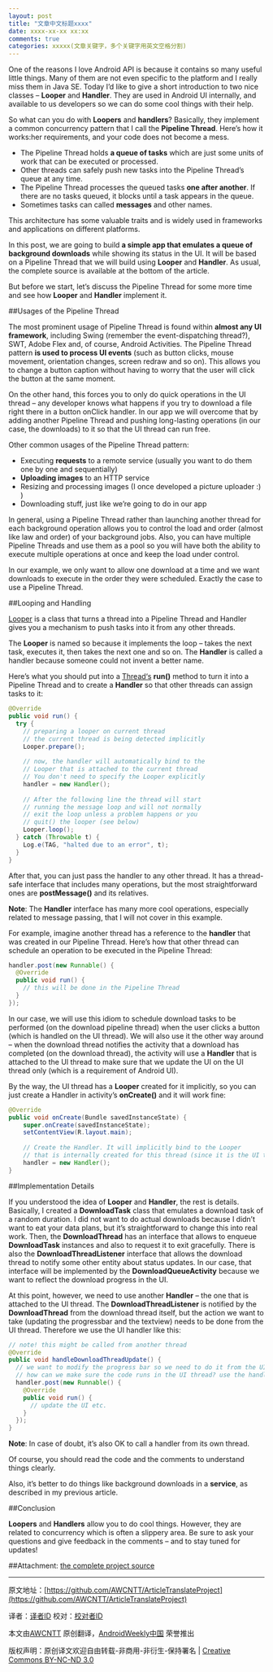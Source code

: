 ```yaml
---
layout: post
title: "文章中文标题xxxx"
date: xxxx-xx-xx xx:xx
comments: true
categories: xxxxx(文章关键字，多个关键字用英文空格分割)
---
```


One of the reasons I love Android API is because it contains so many useful little things. Many of them are not even specific to the platform and I really miss them in Java SE. Today I’d like to give a short introduction to two nice classes – **Looper** and **Handler**. They are used in Android UI internally, and available to us developers so we can do some cool things with their help.

So what can you do with **Loopers** and **handlers**? Basically, they implement a common concurrency pattern that I call the **Pipeline Thread**. Here’s how it works:her requirements, and your code does not become a mess.

 - The Pipeline Thread holds **a queue of tasks** which are just some units of work that can be executed or processed.
 - Other threads can safely push new tasks into the Pipeline Thread’s queue at any time.
 - The Pipeline Thread processes the queued tasks **one after another**. If there are no tasks queued, it blocks until a task appears in the queue.
 - Sometimes tasks can called **messages** and other names.

This architecture has some valuable traits and is widely used in frameworks and applications on different platforms.

In this post, we are going to build **a simple app that emulates a queue of background downloads** while showing its status in the UI. It will be based on a Pipeline Thread that we will build using **Looper** and **Handler**. As usual, the complete source is available at the bottom of the article.

But before we start, let’s discuss the Pipeline Thread for some more time and see how **Looper** and **Handler** implement it.

##Usages of the Pipeline Thread

The most prominent usage of Pipeline Thread is found within **almost any UI framework**, including Swing (remember the event-dispatching thread?), SWT, Adobe Flex and, of course, Android Activities. The Pipeline Thread pattern **is used to process UI events** (such as button clicks, mouse movement, orientation changes, screen redraw and so on). This allows you to change a button caption without having to worry that the user will click the button at the same moment.

On the other hand, this forces you to only do quick operations in the UI thread – any developer knows what happens if you try to download a file right there in a button onClick handler. In our app we will overcome that by adding another Pipeline Thread and pushing long-lasting operations (in our case, the downloads) to it so that the UI thread can run free.

Other common usages of the Pipeline Thread pattern:
 - Executing **requests** to a remote service (usually you want to do them one by one and sequentially)
 - **Uploading images** to an HTTP service
 - Resizing and processing images (I once developed a picture uploader :) )
 - Downloading stuff, just like we’re going to do in our app

In general, using a Pipeline Thread rather than launching another thread for each background operation allows you to control the load and order (almost like law and order) of your background jobs. Also, you can have multiple Pipeline Threads and use them as a pool so you will have both the ability to execute multiple operations at once and keep the load under control.

In our example, we only want to allow one download at a time and we want downloads to execute in the order they were scheduled. Exactly the case to use a Pipeline Thread.

##Looping and Handling

[Looper](http://developer.android.com/reference/android/os/Looper.html) is a class that turns a thread into a Pipeline Thread and Handler gives you a mechanism to push tasks into it from any other threads.

The **Looper** is named so because it implements the loop – takes the next task, executes it, then takes the next one and so on. The **Handler** is called a handler because someone could not invent a better name.

Here’s what you should put into a [Thread‘s](http://developer.android.com/reference/java/lang/Thread.html) **run()** method to turn it into a Pipeline Thread and to create a **Handler** so that other threads can assign tasks to it:

```java
@Override
public void run() {
  try {
    // preparing a looper on current thread     
    // the current thread is being detected implicitly
    Looper.prepare();
 
    // now, the handler will automatically bind to the
    // Looper that is attached to the current thread
    // You don't need to specify the Looper explicitly
    handler = new Handler();
     
    // After the following line the thread will start
    // running the message loop and will not normally
    // exit the loop unless a problem happens or you
    // quit() the looper (see below)
    Looper.loop();
  } catch (Throwable t) {
    Log.e(TAG, "halted due to an error", t);
  } 
}
```

After that, you can just pass the handler to any other thread. It has a thread-safe interface that includes many operations, but the most straightforward ones are **postMessage()** and its relatives.

**Note**: The **Handler** interface has many more cool operations, especially related to message passing, that I will not cover in this example.

For example, imagine another thread has a reference to the **handler** that was created in our Pipeline Thread. Here’s how that other thread can schedule an operation to be executed in the Pipeline Thread:

```java
handler.post(new Runnable() {
  @Override
  public void run() {       
    // this will be done in the Pipeline Thread       
  }
});
```

In our case, we will use this idiom to schedule download tasks to be performed (on the download pipeline thread) when the user clicks a button (which is handled on the UI thread). We will also use it the other way around – when the download thread notifies the activity that a download has completed (on the download thread), the activity will use a **Handler** that is attached to the UI thread to make sure that we update the UI on the UI thread only (which is a requirement of Android UI).

By the way, the UI thread has a **Looper** created for it implicitly, so you can just create a Handler in activity’s **onCreate()** and it will work fine:

```java
@Override
public void onCreate(Bundle savedInstanceState) {
    super.onCreate(savedInstanceState);
    setContentView(R.layout.main);
     
    // Create the Handler. It will implicitly bind to the Looper
    // that is internally created for this thread (since it is the UI thread)
    handler = new Handler();
}
```

##Implementation Details

If you understood the idea of **Looper** and **Handler**, the rest is details. Basically, I created a **DownloadTask** class that emulates a download task of a random duration. I did not want to do actual downloads because I didn’t want to eat your data plans, but it’s straightforward to change this into real work. Then, the **DownloadThread** has an interface that allows to enqueue **DownloadTask** instances and also to request it to exit gracefully. There is also the **DownloadThreadListener** interface that allows the download thread to notify some other entity about status updates. In our case, that interface will be implemented by the **DownloadQueueActivity** because we want to reflect the download progress in the UI.

At this point, however, we need to use another **Handler** – the one that is attached to the UI thread. The **DownloadThreadListener** is notified by the **DownloadThread** from the download thread itself, but the action we want to take (updating the progressbar and the textview) needs to be done from the UI thread. Therefore we use the UI handler like this:

```java
// note! this might be called from another thread
@Override
public void handleDownloadThreadUpdate() {
  // we want to modify the progress bar so we need to do it from the UI thread 
  // how can we make sure the code runs in the UI thread? use the handler!
  handler.post(new Runnable() {
    @Override
    public void run() {
      // update the UI etc.
    }
  });
}
```

**Note**: In case of doubt, it’s also OK to call a handler from its own thread.

Of course, you should read the code and the comments to understand things clearly.

Also, it’s better to do things like background downloads in a **service**, as described in my previous article.

##Conclusion

**Loopers** and **Handlers** allow you to do cool things. However, they are related to concurrency which is often a slippery area. Be sure to ask your questions and give feedback in the comments – and to stay tuned for updates!

##Attachment: [the complete project source](http://mindtherobot.com/blog/wp-content/uploads/2010/06/downloadqueue.zip)


---


原文地址：[https://github.com/AWCNTT/ArticleTranslateProject](https://github.com/AWCNTT/ArticleTranslateProject)

译者：[译者ID](https://github.com/译者ID) 校对：[校对者ID](https://github.com/校对者ID)

本文由[AWCNTT](https://github.com/AWCNTT) 原创翻译，[AndroidWeekly中国](http://www.androidweekly.cn/) 荣誉推出

版权声明：原创译文欢迎自由转载-非商用-非衍生-保持署名 | [Creative Commons BY-NC-ND 3.0](http://creativecommons.org/licenses/by-nc-nd/3.0/deed.zh)